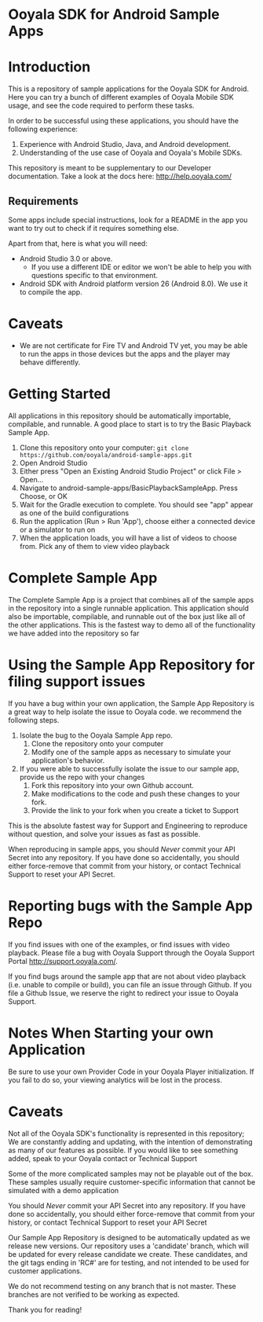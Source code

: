 Ooyala SDK for Android Sample Apps
==================================

# Introduction

This is a repository of sample applications for the Ooyala SDK for Android. Here you can try a bunch of different examples of Ooyala Mobile SDK usage, and see the code required to perform these tasks.  

In order to be successful using these applications, you should have the following experience:

1. Experience with Android Studio, Java, and Android development.
2. Understanding of the use case of Ooyala and Ooyala's Mobile SDKs.

This repository is meant to be supplementary to our Developer documentation.  Take a look at the docs here: http://help.ooyala.com/

## Requirements

Some apps include special instructions, look for a README in the app you want to try out to check if it requires something else.

Apart from that, here is what you will need:
* Android Studio 3.0 or above.
  * If you use a different IDE or editor we won't be able to help you with questions specific to that environment.
* Android SDK with Android platform version 26 (Android 8.0). We use it to compile the app.

# Caveats
* We are not certificate for Fire TV and Android TV yet, you may be able to run the apps in those devices but the apps and the player may behave differently.

# Getting Started

All applications in this repository should be automatically importable, compilable, and runnable.  A good place to start is to try the Basic Playback Sample App.

1. Clone this repository onto your computer: `git clone https://github.com/ooyala/android-sample-apps.git`
1. Open Android Studio
1. Either press "Open an Existing Android Studio Project" or click File > Open...
1. Navigate to android-sample-apps/BasicPlaybackSampleApp. Press Choose, or OK
1. Wait for the Gradle execution to complete. You should see "app" appear as one of the build configurations
1. Run the application (Run > Run 'App'), choose either a connected device or a simulator to run on
1. When the application loads, you will have a list of videos to choose from.  Pick any of them to view video playback

# Complete Sample App

The Complete Sample App is a project that combines all of the sample apps in the repository into a single runnable application.  This application should also be importable, compilable, and runnable out of the box just like all of the other applications.  This is the fastest way to demo all of the functionality we have added into the repository so far


# Using the Sample App Repository for filing support issues

If you have a bug within your own application, the Sample App Repository is a great way to help isolate the issue to Ooyala code. we recommend the following steps.

1. Isolate the bug to the Ooyala Sample App repo.
    1. Clone the repository onto your computer
    1. Modify one of the sample apps as necessary to simulate your application's behavior.
1. If you were able to successfully isolate the issue to our sample app, provide us the repo with your changes
    1. Fork this repository into your own Github account.
    1. Make modifications to the code and push these changes to your fork.
    1. Provide the link to your fork when you create a ticket to Support

This is the absolute fastest way for Support and Engineering to reproduce without question, and solve your issues as fast as possible.

When reproducing in sample apps, you should *Never* commit your API Secret into any repository.  If you have done so accidentally, you should either force-remove that commit from your history, or contact Technical Support to reset your API Secret.

# Reporting bugs with the Sample App Repo

If you find issues with one of the examples, or find issues with video playback.  Please file a bug with Ooyala Support through the Ooyala Support Portal http://support.ooyala.com/.

If you find bugs around the sample app that are not about video playback (i.e. unable to compile or build), you can file an issue through Github. If you file a Github Issue, we reserve the right to redirect your issue to Ooyala Support.

# Notes When Starting your own Application

Be sure to use your own Provider Code in your Ooyala Player initialization.  If you fail to do so, your viewing analytics will be lost in the process.

# Caveats

Not all of the Ooyala SDK's functionality is represented in this repository; We are constantly adding and updating, with the intention of demonstrating as many of our features as possible.  If you would like to see something added, speak to your Ooyala contact or Technical Support

Some of the more complicated samples may not be playable out of the box. These samples usually require customer-specific information that cannot be simulated with a demo application

You should *Never* commit your API Secret into any repository.  If you have done so accidentally, you should either force-remove that commit from your history, or contact Technical Support to reset your API Secret

Our Sample App Repository is designed to be automatically updated as we release new versions.  Our repository uses a 'candidate' branch, which will be updated for every release candidate we create.  These candidates, and the git tags ending in 'RC#' are for testing, and not intended to be used for customer applications.  

We do not recommend testing on any branch that is not master. These branches are not verified to be working as expected.  

Thank you for reading!
